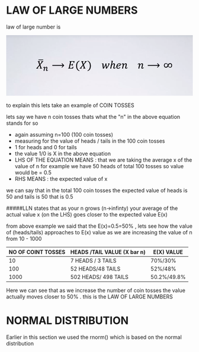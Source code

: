 # LAW OF LARGE NUMBERS
law of large number is

![LAW OF LARGE NUMBER](https://github.com/777shipra/R-Beginners/blob/master/Basics%20of%20Language/HOMEWORK%20EXERCISE/law%20of%20large%20number.png)

to explain this lets take an example of COIN TOSSES

lets say we have n coin tosses thats what the "n" in the above equation stands for so 
* again assuming n=100 (100 coin tosses)
* measuring for the value of heads / tails in the 100 coin tosses 
* 1 for heads and 0 for tails
* the value 1/0 is X in the above equation
* LHS OF THE EQUATION MEANS : that we are taking the average x of the value of n for example we have 50 heads of total 100 tosses so value would be = 0.5 
* RHS MEANS : the expected value of x

we can say that in the total 100 coin tosses the expected value of heads is 50 and tails is 50 that is 0.5

#####LLN states that as your n grows (n->infinty) your average of the actual value x (on the LHS) goes closer to the expected value E(x)

from above example we said that the E(x)=0.5=50% , lets see how the value of (heads/tails) approaches to E(x) value as we are increasing the value of n from 10 - 1000

NO OF COINT TOSSES | HEADS /TAIL VALUE (X bar n) | E(X) VALUE 
------------------ | --------------------------- | ----------
10 | 7 HEADS / 3 TAILS | 70%/30%
100 | 52 HEADS/48 TAILS | 52%/48%
1000 | 502 HEADS/ 498 TAILS | 50.2%/49.8%


Here we can see that as we increase the number of coin tosses the value actually moves closer to 50% . this is the LAW OF LARGE NUMBERS

# NORMAL DISTRIBUTION

Earlier in this section we used the rnorm() which is based on the normal distribution
